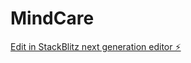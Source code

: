 # MindCare

[Edit in StackBlitz next generation editor ⚡️](https://stackblitz.com/~/github.com/armiento/MindCare)
